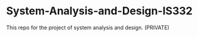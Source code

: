 # System-Analysis-and-Design-IS332
This repo for the project of system analysis and design. (PRIVATE)
